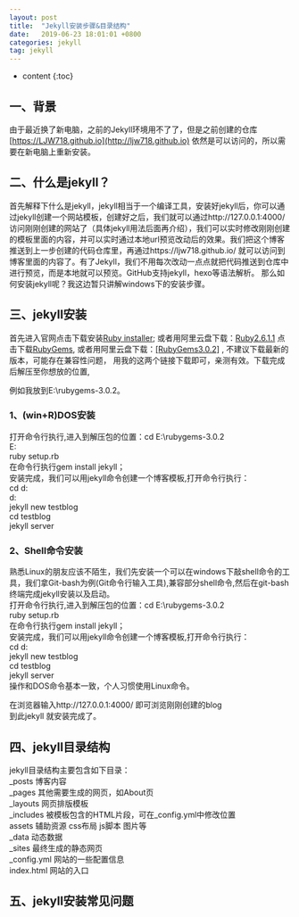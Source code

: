```yaml
---
layout: post
title:  "Jekyll安装步骤&目录结构"
date:   2019-06-23 18:01:01 +0800
categories: jekyll
tag: jekyll
---
```


* content
{:toc}


## 一、背景
由于最近换了新电脑，之前的Jekyll环境用不了了，但是之前创建的仓库[https://LJW718.github.io](http://ljw718.github.io) 依然是可以访问的，所以需要在新电脑上重新安装。


## 二、什么是jekyll？

首先解释下什么是jekyll，jekyll相当于一个编译工具，安装好jekyll后，你可以通过jekyll创建一个网站模板，创建好之后，我们就可以通过http://127.0.0.1:4000/ 访问刚刚创建的网站了（具体jekyll用法后面再介绍），我们可以实时修改刚刚创建的模板里面的内容，并可以实时通过本地url预览改动后的效果。我们把这个博客推送到上一步创建的代码仓库里，再通过https://ljw718.github.io/ 就可以访问到博客里面的内容了。有了Jekyll，我们不用每次改动一点点就把代码推送到仓库中进行预览，而是本地就可以预览。GitHub支持jekyll，hexo等语法解析。
那么如何安装jekyll呢？我这边暂只讲解windows下的安装步骤。

## 三、jekyll安装

首先进入官网点击下载安装[Ruby installer](https://rubyinstaller.org/);  或者用阿里云盘下载：[Ruby2.6.1.1](https://www.aliyundrive.com/s/C6ULdQDbome)
点击下载[RubyGems](https://rubygems.org/pages/download), 或者用阿里云盘下载：[[RubyGems3.0.2]](https://www.aliyundrive.com/s/KkiH9ftS3ZY) , 不建议下载最新的版本，可能存在兼容性问题， 用我的这两个链接下载即可，亲测有效。下载完成后解压至你想放的位置,



例如我放到E:\rubygems-3.0.2。  

### 1、(win+R)DOS安装    
打开命令行执行,进入到解压包的位置：cd E:\rubygems-3.0.2   
E:  
ruby setup.rb  
在命令行执行gem install jekyll；  
安装完成，我们可以用jekyll命令创建一个博客模板,打开命令行执行：    
cd d:    
d:    
jekyll new testblog  
cd testblog  
jekyll server  

### 2、Shell命令安装    
熟悉Linux的朋友应该不陌生，我们先安装一个可以在windows下敲shell命令的工具，我们拿Git-bash为例(Git命令行输入工具),兼容部分shell命令,然后在git-bash终端完成jekyll安装以及启动。  
打开命令行执行,进入到解压包的位置：cd E:\rubygems-3.0.2   
ruby setup.rb  
在命令行执行gem install jekyll；  
安装完成，我们可以用jekyll命令创建一个博客模板,打开命令行执行：    
cd d:      
jekyll new testblog  
cd testblog  
jekyll server  
操作和DOS命令基本一致，个人习惯使用Linux命令。

在浏览器输入http://127.0.0.1:4000/ 即可浏览刚刚创建的blog  
到此jekyll 就安装完成了。  


## 四、jekyll目录结构
jekyll目录结构主要包含如下目录：  
_posts 博客内容  
_pages 其他需要生成的网页，如About页  
_layouts 网页排版模板  
_includes 被模板包含的HTML片段，可在_config.yml中修改位置  
assets 辅助资源 css布局 js脚本 图片等  
_data 动态数据  
_sites 最终生成的静态网页  
_config.yml 网站的一些配置信息  
index.html 网站的入口  

## 五、jekyll安装常见问题




[jekyll]:      http://jekyllrb.com
[jekyll-gh]:   https://github.com/jekyll/jekyll
[jekyll-help]: https://github.com/jekyll/jekyll-help
